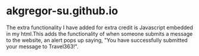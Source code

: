 # akgregor-su.github.io

The extra functionality I have added for extra credit is Javascript embedded in my html.This adds the functionality of when someone submits a message to the website, an alert pops up saying, "You have successfully submitted your message to Travel363!".
            
            
            

